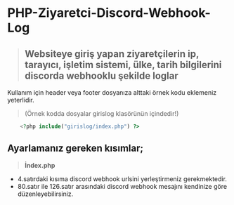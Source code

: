 # PHP-Ziyaretci-Discord-Webhook-Log

>## Websiteye giriş yapan ziyaretçilerin ip, tarayıcı, işletim sistemi, ülke, tarih bilgilerini discorda webhooklu şekilde loglar

 Kullanım için header veya footer dosyanıza alttaki örnek kodu eklemeniz yeterlidir. 
>(Örnek kodda dosyalar girislog klasörünün içindedir!)
```php
	<?php include("girislog/index.php") ?>
```

## Ayarlamanız gereken kısımlar;

>**İndex.php**
-  4.satırdaki kısıma discord webhook urlsini yerleştirmeniz gerekmektedir.
-  80.satır ile 126.satır arasındaki discord webhook mesajını kendinize göre düzenleyebilirsiniz.
